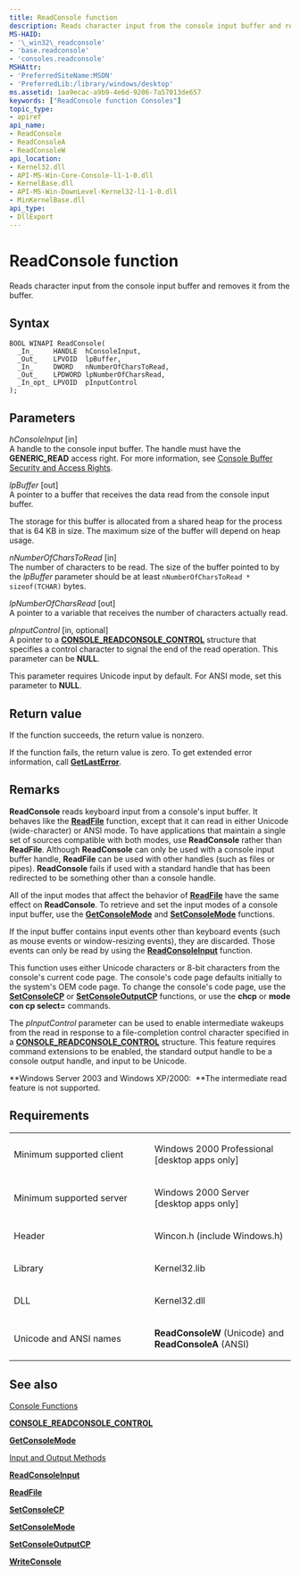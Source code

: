 ```yaml
---
title: ReadConsole function
description: Reads character input from the console input buffer and removes it from the buffer.
MS-HAID:
- '\_win32\_readconsole'
- 'base.readconsole'
- 'consoles.readconsole'
MSHAttr:
- 'PreferredSiteName:MSDN'
- 'PreferredLib:/library/windows/desktop'
ms.assetid: 1aa9ecac-a9b9-4e6d-9206-7a57013de657
keywords: ["ReadConsole function Consoles"]
topic_type:
- apiref
api_name:
- ReadConsole
- ReadConsoleA
- ReadConsoleW
api_location:
- Kernel32.dll
- API-MS-Win-Core-Console-l1-1-0.dll
- KernelBase.dll
- API-MS-Win-DownLevel-Kernel32-l1-1-0.dll
- MinKernelBase.dll
api_type:
- DllExport
---
```


# ReadConsole function


Reads character input from the console input buffer and removes it from the buffer.

Syntax
------

```ManagedCPlusPlus
BOOL WINAPI ReadConsole(
  _In_     HANDLE  hConsoleInput,
  _Out_    LPVOID  lpBuffer,
  _In_     DWORD   nNumberOfCharsToRead,
  _Out_    LPDWORD lpNumberOfCharsRead,
  _In_opt_ LPVOID  pInputControl
);
```

Parameters
----------

*hConsoleInput* \[in\]  
A handle to the console input buffer. The handle must have the **GENERIC\_READ** access right. For more information, see [Console Buffer Security and Access Rights](console-buffer-security-and-access-rights.md).

*lpBuffer* \[out\]  
A pointer to a buffer that receives the data read from the console input buffer.

The storage for this buffer is allocated from a shared heap for the process that is 64 KB in size. The maximum size of the buffer will depend on heap usage.

*nNumberOfCharsToRead* \[in\]  
The number of characters to be read. The size of the buffer pointed to by the *lpBuffer* parameter should be at least `nNumberOfCharsToRead * sizeof(TCHAR)` bytes.

*lpNumberOfCharsRead* \[out\]  
A pointer to a variable that receives the number of characters actually read.

*pInputControl* \[in, optional\]  
A pointer to a [**CONSOLE\_READCONSOLE\_CONTROL**](console-readconsole-control.md) structure that specifies a control character to signal the end of the read operation. This parameter can be **NULL**.

This parameter requires Unicode input by default. For ANSI mode, set this parameter to **NULL**.

Return value
------------

If the function succeeds, the return value is nonzero.

If the function fails, the return value is zero. To get extended error information, call [**GetLastError**](https://msdn.microsoft.com/library/windows/desktop/ms679360).

Remarks
-------

**ReadConsole** reads keyboard input from a console's input buffer. It behaves like the [**ReadFile**](https://msdn.microsoft.com/library/windows/desktop/aa365467) function, except that it can read in either Unicode (wide-character) or ANSI mode. To have applications that maintain a single set of sources compatible with both modes, use **ReadConsole** rather than **ReadFile**. Although **ReadConsole** can only be used with a console input buffer handle, **ReadFile** can be used with other handles (such as files or pipes). **ReadConsole** fails if used with a standard handle that has been redirected to be something other than a console handle.

All of the input modes that affect the behavior of [**ReadFile**](https://msdn.microsoft.com/library/windows/desktop/aa365467) have the same effect on **ReadConsole**. To retrieve and set the input modes of a console input buffer, use the [**GetConsoleMode**](getconsolemode.md) and [**SetConsoleMode**](setconsolemode.md) functions.

If the input buffer contains input events other than keyboard events (such as mouse events or window-resizing events), they are discarded. Those events can only be read by using the [**ReadConsoleInput**](readconsoleinput.md) function.

This function uses either Unicode characters or 8-bit characters from the console's current code page. The console's code page defaults initially to the system's OEM code page. To change the console's code page, use the [**SetConsoleCP**](setconsolecp.md) or [**SetConsoleOutputCP**](setconsoleoutputcp.md) functions, or use the **chcp** or **mode con cp select=** commands.

The *pInputControl* parameter can be used to enable intermediate wakeups from the read in response to a file-completion control character specified in a [**CONSOLE\_READCONSOLE\_CONTROL**](console-readconsole-control.md) structure. This feature requires command extensions to be enabled, the standard output handle to be a console output handle, and input to be Unicode.

**Windows Server 2003 and Windows XP/2000:  **The intermediate read feature is not supported.

Requirements
------------

<table>
<colgroup>
<col width="50%" />
<col width="50%" />
</colgroup>
<tbody>
<tr class="odd">
<td><p>Minimum supported client</p></td>
<td><p>Windows 2000 Professional [desktop apps only]</p></td>
</tr>
<tr class="even">
<td><p>Minimum supported server</p></td>
<td><p>Windows 2000 Server [desktop apps only]</p></td>
</tr>
<tr class="odd">
<td><p>Header</p></td>
<td>Wincon.h (include Windows.h)</td>
</tr>
<tr class="even">
<td><p>Library</p></td>
<td>Kernel32.lib</td>
</tr>
<tr class="odd">
<td><p>DLL</p></td>
<td>Kernel32.dll</td>
</tr>
<tr class="even">
<td><p>Unicode and ANSI names</p></td>
<td><p><strong>ReadConsoleW</strong> (Unicode) and <strong>ReadConsoleA</strong> (ANSI)</p></td>
</tr>
<tr class="odd">
</tr>
<tr class="even">
</tr>
<tr class="odd">
</tr>
<tr class="even">
</tr>
</tbody>
</table>

## <span id="see_also"></span>See also


[Console Functions](console-functions.md)

[**CONSOLE\_READCONSOLE\_CONTROL**](console-readconsole-control.md)

[**GetConsoleMode**](getconsolemode.md)

[Input and Output Methods](input-and-output-methods.md)

[**ReadConsoleInput**](readconsoleinput.md)

[**ReadFile**](https://msdn.microsoft.com/library/windows/desktop/aa365467)

[**SetConsoleCP**](setconsolecp.md)

[**SetConsoleMode**](setconsolemode.md)

[**SetConsoleOutputCP**](setconsoleoutputcp.md)

[**WriteConsole**](writeconsole.md)

 

 




